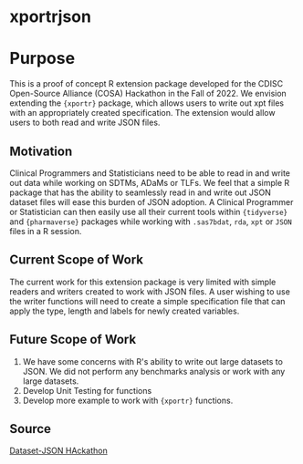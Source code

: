 # xportrjson


# Purpose

This is a proof of concept R extension package developed for the CDISC Open-Source Alliance (COSA) Hackathon in the Fall of 2022.  We envision extending the `{xportr}` package, which allows users to write out xpt files with an appropriately created specification.  The extension would allow users to both read and write JSON files.  

## Motivation

Clinical Programmers and Statisticians need to be able to read in and write out data while working on SDTMs, ADaMs or TLFs.  We feel that a simple R package that has the ability to seamlessly read in and write out JSON dataset files will ease this burden of JSON adoption.  A Clinical Programmer or Statistician can then easily use all their current tools within `{tidyverse}` and `{pharmaverse}` packages while working with `.sas7bdat`, `rda`, `xpt` or `JSON` files in a R session.

## Current Scope of Work

The current work for this extension package is very limited with simple readers and writers created to work with JSON files. A user wishing to use the writer functions will need to create a simple specification file that can apply the type, length and labels for newly created variables.

## Future Scope of Work

1) We have some concerns with R's ability to write out large datasets to JSON.  We did not perform any benchmarks analysis or work with any large datasets.
2) Develop Unit Testing for functions
3) Develop more example to work with `{xportr}` functions.

## Source
[Dataset-JSON HAckathon](https://wiki.cdisc.org/display/DSJSONHACK/Dataset-JSON+Hackathon+Home)
